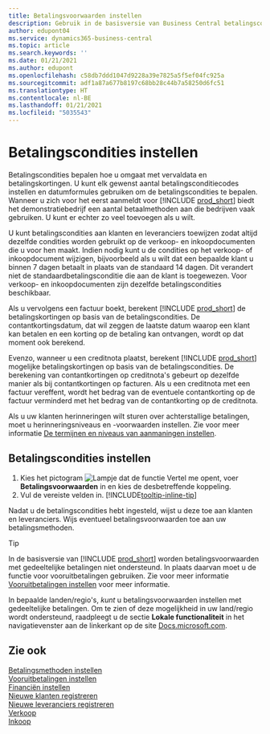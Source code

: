 ```yaml
---
title: Betalingsvoorwaarden instellen
description: Gebruik in de basisversie van Business Central betalingscondities om vervaldatums en betalingskortingen te beheren.
author: edupont04
ms.service: dynamics365-business-central
ms.topic: article
ms.search.keywords: ''
ms.date: 01/21/2021
ms.author: edupont
ms.openlocfilehash: c58db7ddd1047d9228a39e7825a5f5ef04fc925a
ms.sourcegitcommit: adf1a87a677b8197c68bb28c44b7a58250d6fc51
ms.translationtype: HT
ms.contentlocale: nl-BE
ms.lasthandoff: 01/21/2021
ms.locfileid: "5035543"
---
```

# <a name="set-up-payment-terms"></a>Betalingscondities instellen

Betalingscondities bepalen hoe u omgaat met vervaldata en betalingskortingen. U kunt elk gewenst aantal betalingsconditiecodes instellen en datumformules gebruiken om de betalingscondities te bepalen. Wanneer u zich voor het eerst aanmeldt voor [!INCLUDE [prod_short](includes/prod_short.md)] biedt het demonstratiebedrijf een aantal betaalmethoden aan die bedrijven vaak gebruiken. U kunt er echter zo veel toevoegen als u wilt.  

U kunt betalingscondities aan klanten en leveranciers toewijzen zodat altijd dezelfde condities worden gebruikt op de verkoop- en inkoopdocumenten die u voor hen maakt. Indien nodig kunt u de condities op het verkoop- of inkoopdocument wijzigen, bijvoorbeeld als u wilt dat een bepaalde klant u binnen 7 dagen betaalt in plaats van de standaard 14 dagen. Dit verandert niet de standaardbetalingsconditie die aan de klant is toegewezen. Voor verkoop- en inkoopdocumenten zijn dezelfde betalingscondities beschikbaar.

Als u vervolgens een factuur boekt, berekent [!INCLUDE [prod_short](includes/prod_short.md)] de betalingskortingen op basis van de betalingscondities. De contantkortingsdatum, dat wil zeggen de laatste datum waarop een klant kan betalen en een korting op de betaling kan ontvangen, wordt op dat moment ook berekend.  

Evenzo, wanneer u een creditnota plaatst, berekent [!INCLUDE [prod_short](includes/prod_short.md)] mogelijke betalingskortingen op basis van de betalingscondities. De berekening van contantkortingen op creditnota's gebeurt op dezelfde manier als bij contantkortingen op facturen. Als u een creditnota met een factuur vereffent, wordt het bedrag van de eventuele contantkorting op de factuur verminderd met het bedrag van de contantkorting op de creditnota.  

Als u uw klanten herinneringen wilt sturen over achterstallige betalingen, moet u herinneringsniveaus en -voorwaarden instellen. Zie voor meer informatie [De termijnen en niveaus van aanmaningen instellen](finance-setup-reminders.md).  

## <a name="to-set-up-payment-terms"></a>Betalingscondities instellen

1. Kies het pictogram ![Lampje dat de functie Vertel me opent](media/ui-search/search_small.png "Vertel me wat u wilt doen"), voer **Betalingsvoorwaarden** in en kies de desbetreffende koppeling.  
2. Vul de vereiste velden in. [!INCLUDE[tooltip-inline-tip](includes/tooltip-inline-tip_md.md)]  

Nadat u de betalingscondities hebt ingesteld, wijst u deze toe aan klanten en leveranciers. Wijs eventueel betalingsvoorwaarden toe aan uw betalingsmethoden.  

> [!TIP]
> In de basisversie van [!INCLUDE [prod_short](includes/prod_short.md)] worden betalingsvoorwaarden met gedeeltelijke betalingen niet ondersteund. In plaats daarvan moet u de functie voor vooruitbetalingen gebruiken. Zie voor meer informatie [Vooruitbetalingen instellen](finance-set-up-prepayments.md) voor meer informatie.
>
> In bepaalde landen/regio's, *kunt* u betalingsvoorwaarden instellen met gedeeltelijke betalingen. Om te zien of deze mogelijkheid in uw land/regio wordt ondersteund, raadpleegt u de sectie **Lokale functionaliteit** in het navigatievenster aan de linkerkant op de site [Docs.microsoft.com](about-localization.md).

## <a name="see-also"></a>Zie ook

[Betalingsmethoden instellen](finance-payment-methods.md)  
[Vooruitbetalingen instellen](finance-set-up-prepayments.md)  
[Financiën instellen](finance-setup-finance.md)  
[Nieuwe klanten registreren](sales-how-register-new-customers.md)  
[Nieuwe leveranciers registreren](purchasing-how-register-new-vendors.md)  
[Verkoop](sales-manage-sales.md)  
[Inkoop](purchasing-manage-purchasing.md)  
